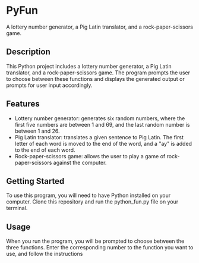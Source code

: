 # PyFun

A lottery number generator, a Pig Latin translator, and a rock-paper-scissors game.

## Description

This Python project includes a lottery number generator, a Pig Latin translator, and a rock-paper-scissors game. The program prompts the user to choose between these functions and displays the generated output or prompts for user input accordingly.

## Features

- Lottery number generator: generates six random numbers, where the first five numbers are between 1 and 69, and the last random number is between 1 and 26.
- Pig Latin translator: translates a given sentence to Pig Latin. The first letter of each word is moved to the end of the word, and a "ay" is added to the end of each word.
- Rock-paper-scissors game: allows the user to play a game of rock-paper-scissors against the computer.

## Getting Started

To use this program, you will need to have Python installed on your computer. Clone this repository and run the python_fun.py file on your terminal.

## Usage

When you run the program, you will be prompted to choose between the three functions. Enter the corresponding number to the function you want to use, and follow the instructions
